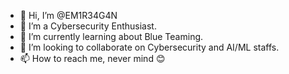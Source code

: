 - 👋 Hi, I’m @EM1R34G4N
- 👀 I’m a Cybersecurity Enthusiast.
- 🌱 I’m currently learning about Blue Teaming.
- 💞️ I’m looking to collaborate on Cybersecurity and AI/ML staffs.
- 📫 How to reach me, never mind 😊

<!---
ReagoTekx/ReagoTekx is a ✨ special ✨ repository because its `README.md` (this file) appears on your GitHub profile.
You can click the Preview link to take a look at your changes.
--->
